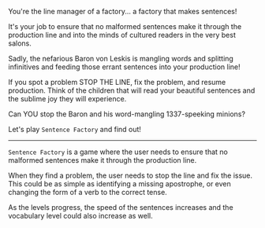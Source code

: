 You're the line manager of a factory... a factory that makes sentences!

It's your job to ensure that no malformed sentences make it through
the production line and into the minds of cultured readers in the
very best salons.

Sadly, the nefarious Baron von Leskis is mangling words and splitting
infinitives and feeding those errant sentences into your production
line!

If you spot a problem STOP THE LINE, fix the problem, and resume
production. Think of the children that will read your beautiful
sentences and the sublime joy they will experience.

Can YOU stop the Baron and his word-mangling 1337-speeking minions?

Let's play `Sentence Factory` and find out!

---

`Sentence Factory` is a game where the user needs to ensure
that no malformed sentences make it through the production line.
                                   
When they find a problem, the user needs to stop the line and fix
the issue. This could be as simple as identifying a missing apostrophe,
or even changing the form of a verb to the correct tense.

As the levels progress, the speed of the sentences increases and the
vocabulary level could also increase as well.
